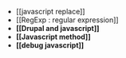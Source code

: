* [[javascript replace]]
* [[RegExp : regular expression]]
* **[[Drupal and javascript]]**
* **[[Javascript method]]**
* **[[debug javascript]]**

